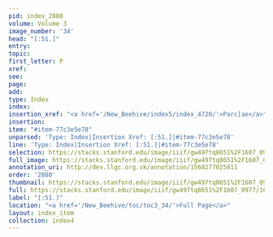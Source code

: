 ```yaml
---
pid: index_2880
volume: Volume 3
image_number: '34'
head: "[:51.]"
entry: 
topic: 
first_letter: P
xref: 
see: 
page: 
add: 
type: Index
index: 
insertion_xref: "<a href='/New_Beehive/index5/index_4720/'>Parc[ae</a>"
insertion: 
item: "#item-77c3e5e78"
unparsed: 'Type: Index|Insertion Xref: [:51.]|#item-77c3e5e78'
line: 'Type: Index|Insertion Xref: [:51.]|#item-77c3e5e78'
selection: https://stacks.stanford.edu/image/iiif/gw497tq8651%2F1607_0977/1661,1673,177,113/full/0/default.jpg
full_image: https://stacks.stanford.edu/image/iiif/gw497tq8651%2F1607_0977/full/full/0/default.jpg
annotation_uri: http://dev.llgc.org.uk/annotation/1560277025811
order: '2880'
thumbnail: https://stacks.stanford.edu/image/iiif/gw497tq8651%2F1607_0977/1661,1673,177,113/150,/0/default.jpg
full: https://stacks.stanford.edu/image/iiif/gw497tq8651%2F1607_0977/1661,1673,177,113/full/0/default.jpg
label: "[:51.]"
location: "<a href='/New_Beehive/toc/toc3_34/'>Full Page</a>"
layout: index_item
collection: index4
---
```

